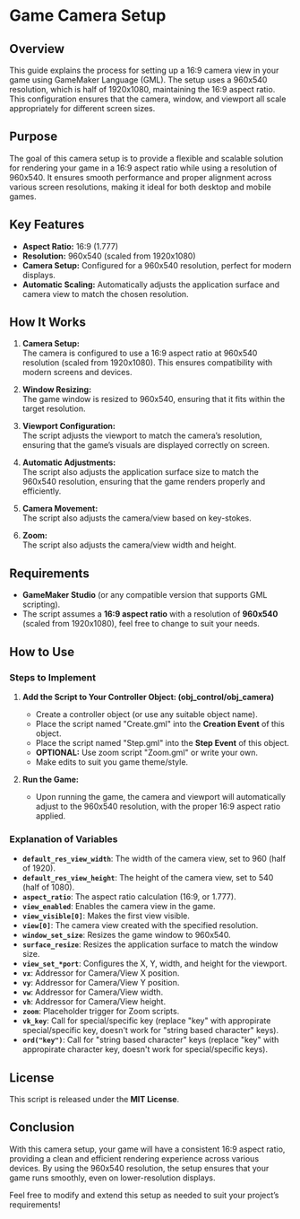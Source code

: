 # Game Camera Setup

## Overview

This guide explains the process for setting up a 16:9 camera view in your game using GameMaker Language (GML). The setup uses a 960x540 resolution, which is half of 1920x1080, maintaining the 16:9 aspect ratio. This configuration ensures that the camera, window, and viewport all scale appropriately for different screen sizes.

## Purpose

The goal of this camera setup is to provide a flexible and scalable solution for rendering your game in a 16:9 aspect ratio while using a resolution of 960x540. It ensures smooth performance and proper alignment across various screen resolutions, making it ideal for both desktop and mobile games.

## Key Features

- **Aspect Ratio:** 16:9 (1.777)
- **Resolution:** 960x540 (scaled from 1920x1080)
- **Camera Setup:** Configured for a 960x540 resolution, perfect for modern displays.
- **Automatic Scaling:** Automatically adjusts the application surface and camera view to match the chosen resolution.

## How It Works

1. **Camera Setup:**  
   The camera is configured to use a 16:9 aspect ratio at 960x540 resolution (scaled from 1920x1080). This ensures compatibility with modern screens and devices.

2. **Window Resizing:**  
   The game window is resized to 960x540, ensuring that it fits within the target resolution.

3. **Viewport Configuration:**  
   The script adjusts the viewport to match the camera’s resolution, ensuring that the game’s visuals are displayed correctly on screen.

4. **Automatic Adjustments:**  
   The script also adjusts the application surface size to match the 960x540 resolution, ensuring that the game renders properly and efficiently.

5. **Camera Movement:**  
   The script also adjusts the camera/view based on key-stokes.

6. **Zoom:**  
   The script also adjusts the camera/view width and height.
   

## Requirements

- **GameMaker Studio** (or any compatible version that supports GML scripting).
- The script assumes a **16:9 aspect ratio** with a resolution of **960x540** (scaled from 1920x1080), feel free to change to suit your needs.

## How to Use

### Steps to Implement

1. **Add the Script to Your Controller Object: (obj_control/obj_camera)**
   - Create a controller object (or use any suitable object name).
   - Place the script named "Create.gml" into the **Creation Event** of this object.
   - Place the script named "Step.gml" into the **Step Event** of this object.
   - **OPTIONAL:** Use zoom script "Zoom.gml" or write your own.
   - Make edits to suit you game theme/style.

2. **Run the Game:**
   - Upon running the game, the camera and viewport will automatically adjust to the 960x540 resolution, with the proper 16:9 aspect ratio applied.

### Explanation of Variables
- **`default_res_view_width`**: The width of the camera view, set to 960 (half of 1920).
- **`default_res_view_height`**: The height of the camera view, set to 540 (half of 1080).
- **`aspect_ratio`**: The aspect ratio calculation (16:9, or 1.777).
- **`view_enabled`**: Enables the camera view in the game.
- **`view_visible[0]`**: Makes the first view visible.
- **`view[0]`**: The camera view created with the specified resolution.
- **`window_set_size`**: Resizes the game window to 960x540.
- **`surface_resize`**: Resizes the application surface to match the window size.
- **`view_set_*port`**: Configures the X, Y, width, and height for the viewport.
- **`vx`**: Addressor for Camera/View X position.
- **`vy`**: Addressor for Camera/View Y position.
- **`vw`**: Addressor for Camera/View width.
- **`vh`**: Addressor for Camera/View height.
- **`zoom`**: Placeholder trigger for Zoom scripts.
- **`vk_key`**: Call for special/specific key (replace "key" with appropirate special/specific key, doesn't work for "string based character" keys).
- **`ord("key")`**: Call for "string based character" keys (replace "key" with appropirate character key, doesn't work for special/specific keys).

## License

This script is released under the **MIT License**.

## Conclusion

With this camera setup, your game will have a consistent 16:9 aspect ratio, providing a clean and efficient rendering experience across various devices. By using the 960x540 resolution, the setup ensures that your game runs smoothly, even on lower-resolution displays.

Feel free to modify and extend this setup as needed to suit your project’s requirements!
